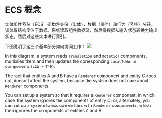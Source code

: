 # ECS 概念
实体组件系统（ECS）架构将身份（实体），数据（组件）和行为（系统）分开。该体系结构专注于数据。系统读取组件数据流，然后将数据从输入状态转换为输出状态，然后对这些实体进行索引。

下图说明了这三个基本部分如何协同工作：
![](https://cdn.jsdelivr.net/gh/longshilin/images/20201229131912.png)

In this diagram, a system reads  `Translation`  and  `Rotation`  components, multiplies them and then updates the corresponding  `LocalToWorld`  components (`L2W = T*R`).

The fact that entities A and B have a  `Renderer`  component and entity C does not, doesn't affect the system, because the system does not care about  `Renderer`  components.

You can set up a system so that it requires a  `Renderer`  component, in which case, the system ignores the components of entity C; or, alternately, you can set up a system to exclude entities with  `Renderer`  components, which then ignores the components of entities A and B.
<!--stackedit_data:
eyJoaXN0b3J5IjpbMTYzMTE5NTQwNSwxNzg4MTI0NzU4LDE1MT
E3OTczNjQsMTI1MDg1MjI5NF19
-->